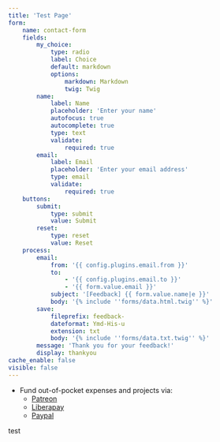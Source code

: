 ```yaml
---
title: 'Test Page'
form:
    name: contact-form
    fields:
        my_choice:
            type: radio
            label: Choice
            default: markdown
            options:
                markdown: Markdown
                twig: Twig
        name:
            label: Name
            placeholder: 'Enter your name'
            autofocus: true
            autocomplete: true
            type: text
            validate:
                required: true
        email:
            label: Email
            placeholder: 'Enter your email address'
            type: email
            validate:
                required: true
    buttons:
        submit:
            type: submit
            value: Submit
        reset:
            type: reset
            value: Reset
    process:
        email:
            from: '{{ config.plugins.email.from }}'
            to:
                - '{{ config.plugins.email.to }}'
                - '{{ form.value.email }}'
            subject: '[Feedback] {{ form.value.name|e }}'
            body: '{% include ''forms/data.html.twig'' %}'
        save:
            fileprefix: feedback-
            dateformat: Ymd-His-u
            extension: txt
            body: '{% include ''forms/data.txt.twig'' %}'
        message: 'Thank you for your feedback!'
        display: thankyou
cache_enable: false
visible: false
---
```


	
* Fund out-of-pocket expenses and projects via:
 	* [Patreon](https://www.patreon.com/Globasa)
 	* [Liberapay](https://liberapay.com/Globasa)
 	* [Paypal](https://www.paypal.com/paypalme/globayen)

<span class="fa fa-patreon"></span> <i class="fa fa-patreon"></i>


<span class="fa fa-mail"></span> <i class="fa fa-mail"></i> test